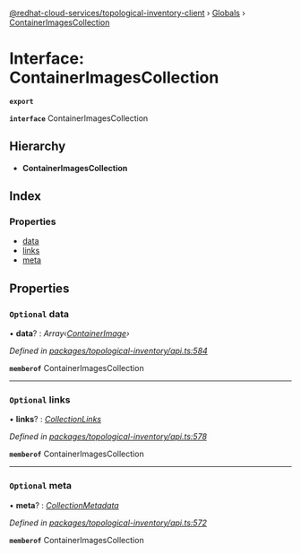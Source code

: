 [@redhat-cloud-services/topological-inventory-client](../README.md) › [Globals](../globals.md) › [ContainerImagesCollection](containerimagescollection.md)

# Interface: ContainerImagesCollection

**`export`** 

**`interface`** ContainerImagesCollection

## Hierarchy

* **ContainerImagesCollection**

## Index

### Properties

* [data](containerimagescollection.md#optional-data)
* [links](containerimagescollection.md#optional-links)
* [meta](containerimagescollection.md#optional-meta)

## Properties

### `Optional` data

• **data**? : *Array‹[ContainerImage](containerimage.md)›*

*Defined in [packages/topological-inventory/api.ts:584](https://github.com/Hyperkid123/javascript-clients/blob/master/packages/topological-inventory/api.ts#L584)*

**`memberof`** ContainerImagesCollection

___

### `Optional` links

• **links**? : *[CollectionLinks](collectionlinks.md)*

*Defined in [packages/topological-inventory/api.ts:578](https://github.com/Hyperkid123/javascript-clients/blob/master/packages/topological-inventory/api.ts#L578)*

**`memberof`** ContainerImagesCollection

___

### `Optional` meta

• **meta**? : *[CollectionMetadata](collectionmetadata.md)*

*Defined in [packages/topological-inventory/api.ts:572](https://github.com/Hyperkid123/javascript-clients/blob/master/packages/topological-inventory/api.ts#L572)*

**`memberof`** ContainerImagesCollection
